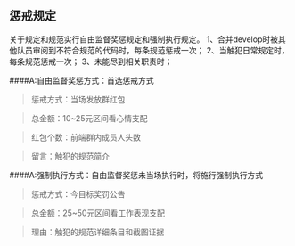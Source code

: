 ## 惩戒规定

关于规定和规范实行自由监督奖惩规定和强制执行规定。
1、合并develop时被其他队员审阅到不符合规范的代码时，每条规范惩戒一次；
2、当触犯日常规定时，每条规范惩戒一次；
3、未能尽到相关职责时；

####A:自由监督奖惩方式：首选惩戒方式

> 惩戒方式：当场发放群红包

> 总金额：10~25元区间看心情支配

> 红包个数：前端群内成员人头数

> 留言：触犯的规范简介


####A:强制执行方式：自由监督奖惩未当场执行时，将施行强制执行方式

> 惩戒方式：今目标奖罚公告

> 总金额：25~50元区间看工作表现支配

> 理由：触犯的规范详细条目和截图证据
